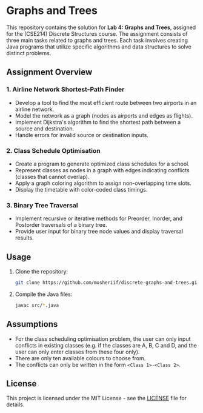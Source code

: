 # Graphs and Trees

This repository contains the solution for **Lab 4: Graphs and Trees**, assigned for the (CSE214) Discrete Structures course. The assignment consists of three main tasks related to graphs and trees. Each task involves creating Java programs that utilize specific algorithms and data structures to solve distinct problems.

## Assignment Overview

### 1. **Airline Network Shortest-Path Finder**
   - Develop a tool to find the most efficient route between two airports in an airline network.
   - Model the network as a graph (nodes as airports and edges as flights).
   - Implement Dijkstra's algorithm to find the shortest path between a source and destination.
   - Handle errors for invalid source or destination inputs.

### 2. **Class Schedule Optimisation**
   - Create a program to generate optimized class schedules for a school.
   - Represent classes as nodes in a graph with edges indicating conflicts (classes that cannot overlap).
   - Apply a graph coloring algorithm to assign non-overlapping time slots.
   - Display the timetable with color-coded class timings.

### 3. **Binary Tree Traversal**
   - Implement recursive or iterative methods for Preorder, Inorder, and Postorder traversals of a binary tree.
   - Provide user input for binary tree node values and display traversal results.

## Usage

1. Clone the repository:
   ```bash
   git clone https://github.com/mosheriif/discrete-graphs-and-trees.git
   ```

2. Compile the Java files:
   ```bash
   javac src/*.java
   ```
## Assumptions

- For the class scheduling optimisation problem, the user can only input conflicts in existing classes (e.g. if the classes are A, B, C and D, and the user can only enter classes from these four only).
- There are only ten available colours to choose from.
- The conflicts can only be written in the form `<Class 1>-<Class 2>`.

## License

This project is licensed under the MIT License - see the [LICENSE](LICENSE) file for details.
